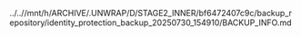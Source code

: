 ../..//mnt/h/ARCHIVE/.UNWRAP/D/STAGE2_INNER/bf6472407c9c/backup_repository/identity_protection_backup_20250730_154910/BACKUP_INFO.md